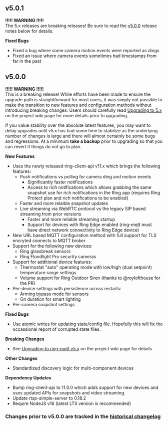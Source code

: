 ## v5.0.1
**!!!!! WARNING !!!!!**\
The 5.x releases are breaking releases!  Be sure to read the [v5.0.0](#v5.0.0) release notes below for details.

**Fixed Bugs**
- Fixed a bug where some camera motion events were reported as dings
- Fixed an issue where camera events sometimes had timestamps from far in the past

## v5.0.0
**!!!!! WARNING !!!!!**\
This is a breaking release!  While efforts have been made to ensure the upgrade path is straightforward for most users, it was simply not possible to make the transition to new features and configuration methods without introducing breaking changes.  Users should carefully read [Upgrading to 5.x](https://github.com/tsightler/ring-mqtt/wiki/Upgrading-to-v5.x) on the project wiki page for more details prior to upgrading.

If you value stability over the absolute latest features, you may want to delay upgrades until v5.x has had some time to stabilize as the underlying number of changes is large and there will almost certainly be some bugs and regressions.  At a minimum **take a backup** prior to upgrading so that you can revert if things do not go to plan.

**New Features**
- Uses the newly released ring-client-api v11.x which brings the following features:
  - Push notifications vs polling for camera ding and motion events
    - Significantly faster notifications
    - Access to rich notifications which allows grabbing the same snapshot use for rich notifications in the Ring app (requires Ring Protect plan and rich notifications to be enabled)
  - Faster and more relaible snapshot updates
  - Live streaming via WebRTC protocol vs the legacy SIP based streaming from prior versions
    - Faster and more reliable streaming startup
    - Support for devices with Ring Edge enabled (ring-mqtt must have direct network connectivity to Ring Edge device)
- New URL based MQTT configuration method with full support for TLS encryted connects to MQTT broker
- Support for the following new devices:
  - Ring glassbreak sensors
  - Ring Floodlight Pro security cameras
- Support for additional device features:
  - Thermostat "auto" operating mode with low/high (dual setpoint) temperature range settings
  - Volume support for Ring Outdoor Siren (thanks to @roylofthouse for the PR)
- Per-device settings with persistence across restarts:
  - Arming bypass mode for sensors
  - On duration for smart lighting
- Per-camera snapshot settings

**Fixed Bugs**
- Use atomic writes for updating state/config file.  Hopefully this will fix the occassional report of corrupted state files.

**Breaking Changes**
- See [Upgrading to ring-mqtt v5.x](https://github.com/tsightler/ring-mqtt/wiki/Upgrading-to-v5.x) on the project wiki page for details

**Other Changes**
- Standardized discovery logic for multi-component devices

**Dependency Updates**
- Bump ring-client-api to 11.0.0 which adds support for new devices and uses updated APIs for snapshots and video streaming.
- Update rtsp-simple-server to 0.18.2
- Require NodeJS v16 (latest LTS version is recommended)

### Changes prior to v5.0.0 are tracked in the [historical changelog](https://github.com/tsightler/ring-mqtt/blob/main/docs/CHANGELOG-HIST.md)
